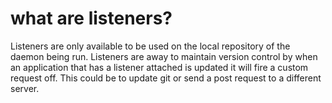 # what are listeners?
Listeners are only available to be used on the local repository of the daemon being run. Listeners are away to maintain version control by when an application that has a listener attached is updated it will fire a custom request off. This could be to update git or send a post request to a different server.